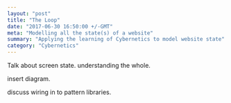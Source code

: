 ```yaml
---
layout: "post"
title: "The Loop"
date: "2017-06-30 16:50:00 +/-GMT"
meta: "Modelling all the state(s) of a website"
summary: "Applying the learning of Cybernetics to model website state"
category: "Cybernetics"
---
```


Talk about screen state. understanding the whole.

insert diagram.

discuss wiring in to pattern libraries.
